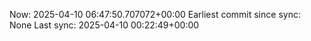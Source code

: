 Now: 2025-04-10 06:47:50.707072+00:00 Earliest commit since sync: None Last sync: 2025-04-10 00:22:49+00:00
